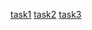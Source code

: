 [task1](https://leetcode.com/problems/intersection-of-two-linked-lists/description/)
[task2](https://www.hackerrank.com/contests/sda-test-2022-2023-wdfgs/challenges/challenge-3729/problem)
[task3](https://www.hackerrank.com/contests/sda-test-2022-2023-wdfgs/challenges/challenge-3730/problem)
